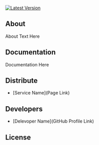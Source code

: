 

[![Latest Version](https://img.shields.io/github/v/tag/<USER>/<REPOSITORY>?sort=semver&label=version)](https://github.com/<USER>/<REPOSITORY>/)

## About

About Text Here

## Documentation

Documentation Here

## Distribute

- [Service Name](Page Link)


## Developers

- [Delevoper Name](GitHub Profile Link)

## License
